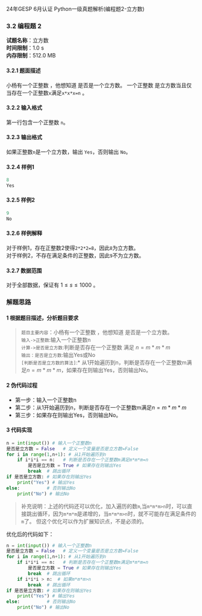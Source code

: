 
24年GESP 6月认证 Python一级真题解析(编程题2-立方数)  

### 3.2 编程题 2

**试题名称**：立方数  
**时间限制**：1.0 s  
**内存限制**：512.0 MB  

#### 3.2.1 题面描述

小杨有一个正整数 ，他想知道 是否是一个立方数。
一个正整数 是立方数当且仅当存在一个正整数``x``满足``x*x*x=n`` 。

#### 3.2.2 输入格式

第一行包含一个正整数 ``n``。

#### 3.2.3 输出格式

如果正整数``n``是一个立方数，输出 ``Yes``，否则输出 ``No``。

#### 3.2.4 样例1

``` python
8
Yes
```

#### 3.2.5 样例2

``` python
9
No
```

#### 3.2.6 样例解释

对于样例1，存在正整数2使得``2*2*2=8``，因此``8``为立方数。  
对于样例2，不存在满足条件的正整数，因此``9``不为立方数。

#### 3.2.7 数据范围

对于全部数据，保证有 $1 \leq s \leq 1000$ 。

### 解题思路

#### 1 根据题目描述，分析题目要求

>``题目主要内容``：小杨有一个正整数 ，他想知道 是否是一个立方数。  
``输入->正整数``:输入一个正整数n  
``计算->是否是立方数``:判断是否存在一个正整数 满足 $n = m*m*m$  
``输出：是否是立方数``:输出Yes或No  
``[判断是否是立方数的算法]``:* 从1开始遍历到n，判断是否存在一个正整数m满足$n = m*m*m$，如果存在则输出Yes，否则输出No。

#### 2 伪代码过程

* 第一步：输入一个正整数n
* 第二步：从1开始遍历到n，判断是否存在一个正整数m满足$n = m*m*m$
* 第三步：如果存在则输出Yes，否则输出No。

#### 3 代码实现

```python
n = int(input()) # 输入一个正整数n
是否是立方数 = False   # 定义一个变量是否是立方数=False
for i in range(1,n+1): # 从1开始遍历到n
    if i*i*i == n:   # 判断是否存在一个正整数m满足m*m*m=n
        是否是立方数 = True # 如果存在则输出Yes
        break  # 跳出循环
if 是否是立方数: # 如果存在则输出Yes
    print("Yes") # 输出Yes
else:          # 否则输出No
    print("No") # 输出No
```

>补充说明：上述的代码还可以优化，加入遍历的数``m``,当``m*m*m>n``时，可以直接跳出循环，因为``m*m*m``是递增的，当``m*m*m>n``时，就不可能存在满足条件的``m``了。
但这个优化可以作为扩展知识点，不是必须的。

优化后的代码如下：

```python
n = int(input()) # 输入一个正整数n
是否是立方数 = False   # 定义一个变量是否是立方数=False
for i in range(1,n+1): # 从1开始遍历到n
    if i*i*i == n:   # 判断是否存在一个正整数m满足m*m*m=n
        是否是立方数 = True # 如果存在则输出Yes
        break  # 跳出循环
    if i*i*i > n:  # 如果m*m*m>n
        break  # 跳出循环
if 是否是立方数: # 如果存在则输出Yes
    print("Yes") # 输出Yes
else:          # 否则输出No
    print("No") # 输出No
```
